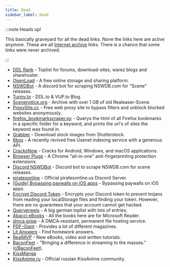 ```yaml
---
title: Dead
sidebar_label: Dead
---
```


:::note Heads up!

This basically graveyard for all the dead links. None the links here are active anymore. These are all [Internet archive](https://archive.org/) links. There is a chance that some links were never archived.

:::

- [DDL Rank](https://web.archive.org/web/*/ddlrank.com) - Toplist for forums, download-sites, warez blogs and sharehoster.
- [OpenLoad](https://web.archive.org/web/*/openload.co/) - A free online storage and sharing platform.
- [NSWDBot](https://web.archive.org/web/*/github.com/HunterKing/NSWDBot) - A discord bot for scraping NSWDB.com for "Scene" releases.
- [Tunny.to](https://web.archive.org/web/*/tunny.to) - DDL.to & VUP.to Blog.
- [Scenenotice.org](https://web.archive.org/web/*/scenenotice.org) - Archive with over 1 GB of old Realeaser-Scene.
- [ProxySite.cc](https://web.archive.org/web/*/proxysite.cc/) - Free web proxy site to bypass filters and unblock blocked websites anonymously.
- [firefox_bookmarkscraper.py](https://web.archive.org/web/*/github.com/ZeroOne010101/firefox_bookmarkscraper.py) - Querys the html of all Firefox bookmarks in a specific folder for a keyword, and prints the url's of sites the keyword was found in.
- [Grabber](https://web.archive.org/web/*/grabber.co.in/) - Download stock images from Shutterstock.
- [6box](https://web.archive.org/web/*/6box.me/) - A recently revived free Usenet indexing service with a generous API.
- [CracksNow](https://web.archive.org/web/*/cracksnow.com/) - Cracks for Android, Windows, and macOS applications.
- [Browser Plugs](https://web.archive.org/web/*/browserplugs.com/) - A Chrome "all-in-one" anti-fingerprinting protection extensions.
- [Discord NSWDBot](https://web.archive.org/web/*/github.com/HunterKing/NSWDBot) - Discord bot to scrape NSWDB.com for scene releases.
- [piratesonline](https://web.archive.org/web/*/discord.me/piratesonline) - Official piratesonline.us Discord Server.
- [[Guide] Bypassing paywalls on iOS apps](https://web.archive.org/web/*/zero-day.io/bypassing-paywalls-on-ios-apps/) - Bypassing paywalls on iOS apps.
- [Encrypt Discord Token](https://web.archive.org/web/*/greasyfork.org/en/scripts/370576-encrypt-discord-token) - Encrypts your Discord token to prevent trojans from reading your localStorage files and finding your token. However, there are no guarantees that your account cannot get hacked.
- [Querverweis](https://web.archive.org/web/*/querverweis.net) - A big german toplist with lots of entries.
- [Abacci eBooks](https://web.archive.org/web/*/abacci.com/msreader/default.aspx) - All the books here are for Microsoft Reader.
- [dmca.gripe](https://web.archive.org/web/*/dmca.gripe/) - A DMCA-resistant, permanent file hosting service.
- [PDF-Giant](https://web.archive.org/web/*/pdf-giant.com/) - Provides a lot of different magazines.
- [Lit Answers](https://web.archive.org/web/*/litanswers.org/) - Find homework answers.
- [RealMVP](https://web.archive.org/web/*/realmvp.org/) - New eBooks, video and written tutorials.
- [BaconFeet](https://web.archive.org/web/*/baconfeet.com/) - "Bringing a difference in streaming to the masses." ([r/BaconFeet](https://web.archive.org/web/*/www.reddit.com/r/BaconFeet/)).
- [KissManga](https://web.archive.org/web/*/kissmanga.com/)
- [KissAnime.ru](https://web.archive.org/web/*/kissanime.ru/) - Official russian KissAnime community.
